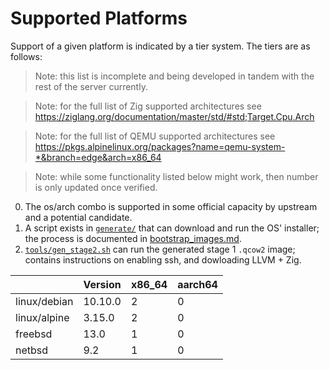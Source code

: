 # Supported Platforms

Support of a given platform is indicated by a tier system. The tiers are as follows:

> Note: this list is incomplete and being developed in tandem with the rest of the server currently.

> Note: for the full list of Zig supported architectures see https://ziglang.org/documentation/master/std/#std;Target.Cpu.Arch

> Note: for the full list of QEMU supported architectures see https://pkgs.alpinelinux.org/packages?name=qemu-system-*&branch=edge&arch=x86_64

> Note: while some functionality listed below might work, then number is only updated once verified.

0. The os/arch combo is supported in some official capacity by upstream and a potential candidate.
1. A script exists in [`generate/`](../../generate) that can download and run the OS' installer; the process is documented in [bootstrap_images.md](bootstrap_images.md).
2. [`tools/gen_stage2.sh`](../../tools/gen_stage2.sh) can run the generated stage 1 `.qcow2` image; contains instructions on enabling ssh, and dowloading LLVM + Zig.

|              | Version | x86_64 | aarch64 |
|--------------|---------|--------|---------|
| linux/debian | 10.10.0 | 2      | 0       |
| linux/alpine | 3.15.0  | 2      | 0       |
| freebsd      | 13.0    | 1      | 0       |
| netbsd       | 9.2     | 1      | 0       |


<!-- https://docs.drone.io/pipeline/exec/syntax/platform/#supported-platforms -->
<!-- https://man.sr.ht/builds.sr.ht/compatibility.md -->
<!-- https://docs.github.com/en/actions/using-workflows/workflow-syntax-for-github-actions#choosing-github-hosted-runners -->
<!-- https://docs.gitlab.com/runner/install/ -->
